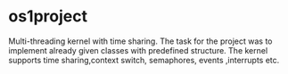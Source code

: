 # os1project
Multi-threading kernel with time sharing.
The task for the project was to implement already given classes with predefined structure.
The kernel supports time sharing,context switch, semaphores, events ,interrupts etc.
